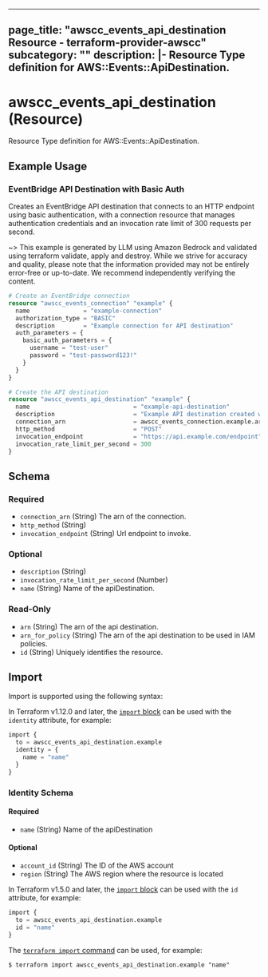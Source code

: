 
---
page_title: "awscc_events_api_destination Resource - terraform-provider-awscc"
subcategory: ""
description: |-
  Resource Type definition for AWS::Events::ApiDestination.
---

# awscc_events_api_destination (Resource)

Resource Type definition for AWS::Events::ApiDestination.

## Example Usage

### EventBridge API Destination with Basic Auth

Creates an EventBridge API destination that connects to an HTTP endpoint using basic authentication, with a connection resource that manages authentication credentials and an invocation rate limit of 300 requests per second.

~> This example is generated by LLM using Amazon Bedrock and validated using terraform validate, apply and destroy. While we strive for accuracy and quality, please note that the information provided may not be entirely error-free or up-to-date. We recommend independently verifying the content.

```terraform
# Create an EventBridge connection
resource "awscc_events_connection" "example" {
  name               = "example-connection"
  authorization_type = "BASIC"
  description        = "Example connection for API destination"
  auth_parameters = {
    basic_auth_parameters = {
      username = "test-user"
      password = "test-password123!"
    }
  }
}

# Create the API destination
resource "awscc_events_api_destination" "example" {
  name                             = "example-api-destination"
  description                      = "Example API destination created with AWSCC"
  connection_arn                   = awscc_events_connection.example.arn
  http_method                      = "POST"
  invocation_endpoint              = "https://api.example.com/endpoint"
  invocation_rate_limit_per_second = 300
}
```

<!-- schema generated by tfplugindocs -->
## Schema

### Required

- `connection_arn` (String) The arn of the connection.
- `http_method` (String)
- `invocation_endpoint` (String) Url endpoint to invoke.

### Optional

- `description` (String)
- `invocation_rate_limit_per_second` (Number)
- `name` (String) Name of the apiDestination.

### Read-Only

- `arn` (String) The arn of the api destination.
- `arn_for_policy` (String) The arn of the api destination to be used in IAM policies.
- `id` (String) Uniquely identifies the resource.

## Import

Import is supported using the following syntax:

In Terraform v1.12.0 and later, the [`import` block](https://developer.hashicorp.com/terraform/language/import) can be used with the `identity` attribute, for example:

```terraform
import {
  to = awscc_events_api_destination.example
  identity = {
    name = "name"
  }
}
```

<!-- schema generated by tfplugindocs -->
### Identity Schema

#### Required

- `name` (String) Name of the apiDestination

#### Optional

- `account_id` (String) The ID of the AWS account
- `region` (String) The AWS region where the resource is located

In Terraform v1.5.0 and later, the [`import` block](https://developer.hashicorp.com/terraform/language/import) can be used with the `id` attribute, for example:

```terraform
import {
  to = awscc_events_api_destination.example
  id = "name"
}
```

The [`terraform import` command](https://developer.hashicorp.com/terraform/cli/commands/import) can be used, for example:

```shell
$ terraform import awscc_events_api_destination.example "name"
```
